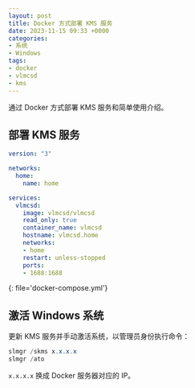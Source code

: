 ```yaml
---
layout: post
title: Docker 方式部署 KMS 服务
date: 2023-11-15 09:33 +0000
categories: 
- 系统
- Windows
tags: 
- docker
- vlmcsd
- kms
---
```

通过 Docker 方式部署 KMS 服务和简单使用介绍。

## 部署 KMS 服务
```yml
version: "3"

networks:
  home:
    name: home

services:
  vlmcsd:
    image: vlmcsd/vlmcsd
    read_only: true
    container_name: vlmcsd
    hostname: vlmcsd.home
    networks:
    - home
    restart: unless-stopped
    ports:
    - 1688:1688
```
{: file='docker-compose.yml'}

## 激活 Windows 系统
更新 KMS 服务并手动激活系统，以管理员身份执行命令：

```powershell
slmgr /skms x.x.x.x
slmgr /ato
```
`x.x.x.x` 换成 Docker 服务器对应的 IP。
